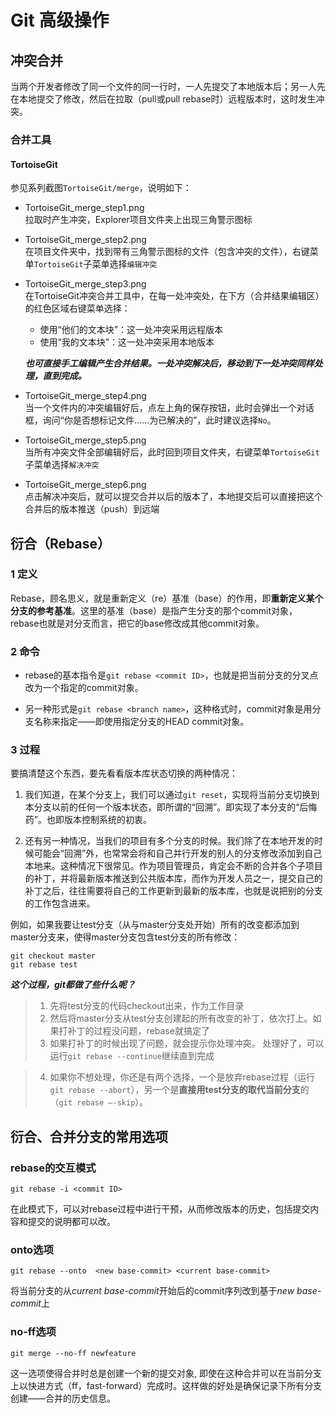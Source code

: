 Git 高级操作
===========

## 冲突合并

当两个开发者修改了同一个文件的同一行时，一人先提交了本地版本后；另一人先在本地提交了修改，然后在拉取（pull或pull rebase时）远程版本时，这时发生冲突。

### 合并工具

#### TortoiseGit

参见系列截图`TortoiseGit/merge`，说明如下：

- TortoiseGit_merge_step1.png  
  拉取时产生冲突，Explorer项目文件夹上出现三角警示图标
  
- TortoiseGit_merge_step2.png  
  在项目文件夹中，找到带有三角警示图标的文件（包含冲突的文件），右键菜单`TortoiseGit`子菜单选择`编辑冲突`
   
- TortoiseGit_merge_step3.png  
  在TortoiseGit冲突合并工具中，在每一处冲突处，在下方（合并结果编辑区）的红色区域右键菜单选择：
  - 使用“他们的文本块”：这一处冲突采用远程版本
  - 使用“我的文本块”：这一处冲突采用本地版本
  
  ***也可直接手工编辑产生合并结果。一处冲突解决后，移动到下一处冲突同样处理，直到完成。***

- TortoiseGit_merge_step4.png  
  当一个文件内的冲突编辑好后，点左上角的保存按钮，此时会弹出一个对话框，询问“你是否想标记文件……为已解决的”，此时建议选择`No`。
  
- TortoiseGit_merge_step5.png  
  当所有冲突文件全部编辑好后，此时回到项目文件夹，右键菜单`TortoiseGit`子菜单选择`解决冲突`
  
- TortoiseGit_merge_step6.png  
  点击解决冲突后，就可以提交合并以后的版本了，本地提交后可以直接把这个合并后的版本推送（push）到远端

## 衍合（Rebase）

### 1 定义
Rebase，顾名思义，就是重新定义（re）基准（base）的作用，即**重新定义某个分支的参考基准**。这里的基准（base）是指产生分支的那个commit对象，rebase也就是对分支而言，把它的base修改成其他commit对象。

### 2 命令

- rebase的基本指令是`git rebase <commit ID>`，也就是把当前分支的分叉点改为一个指定的commit对象。

- 另一种形式是`git rebase <branch name>`，这种格式时，commit对象是用分支名称来指定——即使用指定分支的HEAD commit对象。

### 3 过程

要搞清楚这个东西，要先看看版本库状态切换的两种情况：

1. 我们知道，在某个分支上，我们可以通过`git reset`，实现将当前分支切换到本分支以前的任何一个版本状态，即所谓的“回溯”。即实现了本分支的“后悔药”。也即版本控制系统的初衷。

2. 还有另一种情况，当我们的项目有多个分支的时候。我们除了在本地开发的时候可能会“回溯”外，也常常会将和自己并行开发的别人的分支修改添加到自己本地来。这种情况下很常见。作为项目管理员，肯定会不断的合并各个子项目的补丁，并将最新版本推送到公共版本库，而作为开发人员之一，提交自己的补丁之后，往往需要将自己的工作更新到最新的版本库，也就是说把别的分支的工作包含进来。

例如，如果我要让test分支（从与master分支处开始）所有的改变都添加到master分支来，使得master分支包含test分支的所有修改：

	git checkout master
	git rebase test
	
***这个过程，git都做了些什么呢？***
>1. 先将test分支的代码checkout出来，作为工作目录
>2. 然后将master分支从test分支创建起的所有改变的补丁，依次打上。如果打补丁的过程没问题，rebase就搞定了
>3. 如果打补丁的时候出现了问题，就会提示你处理冲突。
处理好了，可以运行`git rebase --continue`继续直到完成

>4. 如果你不想处理，你还是有两个选择，一个是放弃rebase过程（运行`git rebase --abort`），另一个是**直接用test分支的取代当前分支**的（`git rebase –-skip`）。

## 衍合、合并分支的常用选项

### rebase的交互模式

`git rebase -i <commit ID>`

在此模式下，可以对rebase过程中进行干预，从而修改版本的历史，包括提交内容和提交的说明都可以改。


### onto选项

`git rebase --onto  <new base-commit> <current base-commit>`

将当前分支的从*current base-commit*开始后的commit序列改到基于*new base-commit*上

### no-ff选项

`git merge --no-ff newfeature`

这一选项使得合并时总是创建一个新的提交对象, 即使在这种合并可以在当前分支上以快进方式（ff，fast-forward）完成时。这样做的好处是确保记录下所有分支创建——合并的历史信息。
